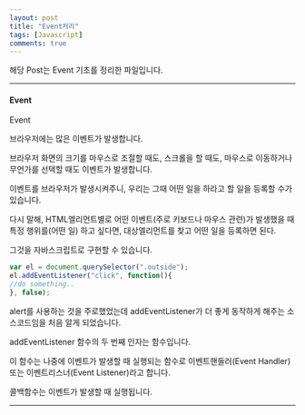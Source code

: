 ```yaml
---
layout: post
title: "Event처리"
tags: [Javascript]
comments: true
---
```

 
해당 Post는 Event 기초를 정리한 파일입니다.

---

#### Event

Event

브라우저에는 많은 이벤트가 발생합니다.

브라우저 화면의 크기를 마우스로 조절할 때도, 스크롤을 할 때도, 마우스로 이동하거나 무언가를 선택할 때도 
이벤트가 발생합니다.

이벤트를 브라우저가 발생시켜주니, 우리는 그때 어떤 일을 하라고 할 일을 등록할 수가 있습니다.

다시 말해, HTML엘리먼트별로 어떤 이벤트(주로 키보드나 마우스 관련)가 발생했을 때 특정 행위를(어떤 일) 하고 싶다면, 대상엘리먼트를 찾고 어떤 일을 등록하면 된다.

그것을 자바스크립트로 구현할 수 있습니다.

 
```javascript
var el = document.querySelector(".outside");
el.addEventListener("click", function(){
//do something..
}, false);

```

alert를 사용하는 것을 주로했었는데 addEventListener가 더 좋게 동작하게 해주는 소스코드임을 처음 알게 되었습니다.

addEventListener 함수의 두 번째 인자는 함수입니다.

이 함수는 나중에 이벤트가 발생할 때 실행되는 함수로 이벤트핸들러(Event Handler) 또는 이벤트리스너(Event Listener)라고 합니다.

콜백함수는 이벤트가 발생할 때 실행됩니다. 

---
